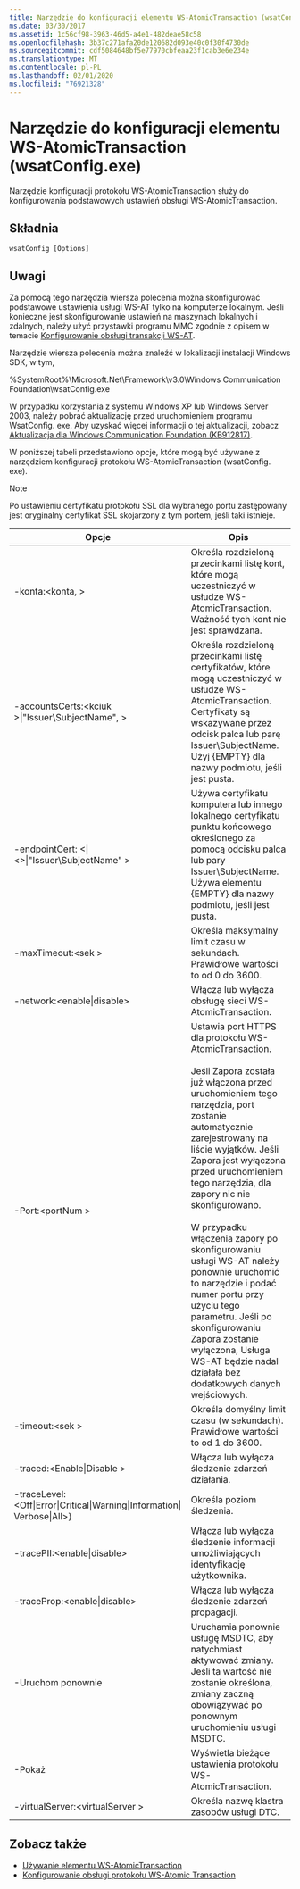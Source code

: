 ```yaml
---
title: Narzędzie do konfiguracji elementu WS-AtomicTransaction (wsatConfig.exe)
ms.date: 03/30/2017
ms.assetid: 1c56cf98-3963-46d5-a4e1-482deae58c58
ms.openlocfilehash: 3b37c271afa20de120682d093e40c0f30f4730de
ms.sourcegitcommit: cdf5084648bf5e77970cbfeaa23f1cab3e6e234e
ms.translationtype: MT
ms.contentlocale: pl-PL
ms.lasthandoff: 02/01/2020
ms.locfileid: "76921328"
---
```

# <a name="ws-atomictransaction-configuration-utility-wsatconfigexe"></a>Narzędzie do konfiguracji elementu WS-AtomicTransaction (wsatConfig.exe)
Narzędzie konfiguracji protokołu WS-AtomicTransaction służy do konfigurowania podstawowych ustawień obsługi WS-AtomicTransaction.  
  
## <a name="syntax"></a>Składnia  
  
```console  
wsatConfig [Options]  
```  
  
## <a name="remarks"></a>Uwagi  
 Za pomocą tego narzędzia wiersza polecenia można skonfigurować podstawowe ustawienia usługi WS-AT tylko na komputerze lokalnym. Jeśli konieczne jest skonfigurowanie ustawień na maszynach lokalnych i zdalnych, należy użyć przystawki programu MMC zgodnie z opisem w temacie [Konfigurowanie obsługi transakcji WS-AT](./feature-details/configuring-ws-atomic-transaction-support.md).  
  
 Narzędzie wiersza polecenia można znaleźć w lokalizacji instalacji Windows SDK, w tym,  
  
 %SystemRoot%\Microsoft.Net\Framework\v3.0\Windows Communication Foundation\wsatConfig.exe  
  
 W przypadku korzystania z systemu Windows XP lub Windows Server 2003, należy pobrać aktualizację przed uruchomieniem programu WsatConfig. exe. Aby uzyskać więcej informacji o tej aktualizacji, zobacz [Aktualizacja dla Windows Communication Foundation (KB912817)](https://www.microsoft.com/download/details.aspx?id=21520).  
  
 W poniższej tabeli przedstawiono opcje, które mogą być używane z narzędziem konfiguracji protokołu WS-AtomicTransaction (wsatConfig. exe).  
  
> [!NOTE]
> Po ustawieniu certyfikatu protokołu SSL dla wybranego portu zastępowany jest oryginalny certyfikat SSL skojarzony z tym portem, jeśli taki istnieje.  
  
|Opcje|Opis|  
|-------------|-----------------|  
|-konta:\<konta, >|Określa rozdzieloną przecinkami listę kont, które mogą uczestniczyć w usłudze WS-AtomicTransaction. Ważność tych kont nie jest sprawdzana.|  
|-accountsCerts:\<kciuk >&#124;"Issuer\SubjectName", >|Określa rozdzieloną przecinkami listę certyfikatów, które mogą uczestniczyć w usłudze WS-AtomicTransaction. Certyfikaty są wskazywane przez odcisk palca lub parę Issuer\SubjectName. Użyj {EMPTY} dla nazwy podmiotu, jeśli jest pusta.|  
|-endpointCert: <&#124;\<>&#124;"Issuer\SubjectName" >|Używa certyfikatu komputera lub innego lokalnego certyfikatu punktu końcowego określonego za pomocą odcisku palca lub pary Issuer\SubjectName. Używa elementu {EMPTY} dla nazwy podmiotu, jeśli jest pusta.|  
|-maxTimeout:\<sek >|Określa maksymalny limit czasu w sekundach. Prawidłowe wartości to od 0 do 3600.|  
|-network:\<enable&#124;disable>|Włącza lub wyłącza obsługę sieci WS-AtomicTransaction.|  
|-Port:\<portNum >|Ustawia port HTTPS dla protokołu WS-AtomicTransaction.<br /><br /> Jeśli Zapora została już włączona przed uruchomieniem tego narzędzia, port zostanie automatycznie zarejestrowany na liście wyjątków. Jeśli Zapora jest wyłączona przed uruchomieniem tego narzędzia, dla zapory nic nie skonfigurowano.<br /><br /> W przypadku włączenia zapory po skonfigurowaniu usługi WS-AT należy ponownie uruchomić to narzędzie i podać numer portu przy użyciu tego parametru. Jeśli po skonfigurowaniu Zapora zostanie wyłączona, Usługa WS-AT będzie nadal działała bez dodatkowych danych wejściowych.|  
|-timeout:\<sek >|Określa domyślny limit czasu (w sekundach). Prawidłowe wartości to od 1 do 3600.|  
|-traced:\<Enable&#124;Disable >|Włącza lub wyłącza śledzenie zdarzeń działania.|  
|-traceLevel:\<Off&#124;Error&#124;Critical&#124;Warning&#124;Information&#124; Verbose&#124;All>}|Określa poziom śledzenia.|  
|-tracePII:\<enable&#124;disable>|Włącza lub wyłącza śledzenie informacji umożliwiających identyfikację użytkownika.|  
|-traceProp:\<enable&#124;disable>|Włącza lub wyłącza śledzenie zdarzeń propagacji.|  
|-Uruchom ponownie|Uruchamia ponownie usługę MSDTC, aby natychmiast aktywować zmiany. Jeśli ta wartość nie zostanie określona, zmiany zaczną obowiązywać po ponownym uruchomieniu usługi MSDTC.|  
|-Pokaż|Wyświetla bieżące ustawienia protokołu WS-AtomicTransaction.|  
|-virtualServer:\<virtualServer >|Określa nazwę klastra zasobów usługi DTC.|  
  
## <a name="see-also"></a>Zobacz także

- [Używanie elementu WS-AtomicTransaction](./feature-details/using-ws-atomictransaction.md)
- [Konfigurowanie obsługi protokołu WS-Atomic Transaction](./feature-details/configuring-ws-atomic-transaction-support.md)

